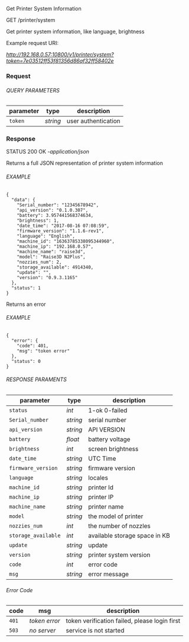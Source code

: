 Get Printer System Information

GET /printer/system

Get printer system information, like language, brightness

Example request URI:

_http://192.168.0.57:10800/v1/printer/system?token=7e03512ff53f81356d86af32ff58402e_

### Request

###### QUERY PARAMETERS

| parameter | type     | description         |
| --------- | -------- | ------------------- |
| `token`   | _string_ | user authentication |

### Response

STATUS 200 OK _-application/json_

Returns a full JSON representation of printer system information

###### EXAMPLE

    {
      "data": {
        "Serial_number": "12345678942",
        "api_version": "0.1.0.307",
        "battery": 3.957441568374634,
        "brightness": 1,
        "date_time": "2017-08-16 07:08:59",
        "firmware_version": "1.1.6-rev1",
        "language": "English",
        "machine_id": "16363785338095344960",
        "machine_ip": "192.168.0.57",
        "machine_name": "raise3d",
        "model": "Raise3D N2Plus",
        "nozzies_num": 2,
        "storage_available": 4914340,
        "update": "",
        "version": "0.9.3.1165"
      },
      "status": 1
    }


Returns an error

###### EXAMPLE

    {
      "error": {
        "code": 401,
        "msg": "token error"
      },
      "status": 0
    }


###### RESPONSE PARAMENTS

| parameter           | type     | description                   |
| ------------------- | -------- | ----------------------------- |
| `status`            | _int_    | 1-ok 0-failed                 |
| `Serial_number`     | _string_ | serial number                 |
| `api_version`       | _string_ | API VERSION                   |
| `battery`           | _float_  | battery voltage               |
| `brightness`        | _int_    | screen brightness             |
| `date_time`         | _string_ | UTC Time                      |
| `firmware_version`  | _string_ | firmware version              |
| `language`          | _string_ | locales                       |
| `machine_id`        | _string_ | printer Id                    |
| `machine_ip`        | _string_ | printer IP                    |
| `machine_name`      | _string_ | printer name                  |
| `model`             | _string_ | the model of printer          |
| `nozzies_num`       | _int_    | the number of nozzles         |
| `storage_available` | _int_    | available storage space in KB |
| `update`            | _string_ | update                        |
| `version`           | _string_ | printer system version        |
| `code`              | _int_    | error code                    |
| `msg`               | _string_ | error message                 |

###### Error Code

| code  | msg           | description                                   |
| ----- | ------------- | --------------------------------------------- |
| `401` | _token error_ | token verification failed, please login first |
| `503` | _no server_   | service is not started                        |
